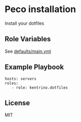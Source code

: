 Peco installation
=========

Install your dotfiles

Role Variables
--------------

See [defaults/main.yml](defaults/main.yml)

Example Playbook
----------------

```
hosts: servers
roles:
   - role: kentrino.dotfiles
```

License
-------

MIT
